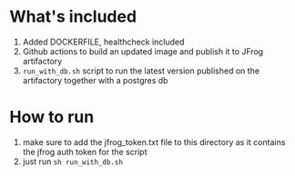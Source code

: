 # What's included
1. Added DOCKERFILE, healthcheck included
2. Github actions to build an updated image and publish it to JFrog artifactory
3. `run_with_db.sh` script to run the latest version published on the artifactory together with a postgres db

# How to run
1. make sure to add the jfrog_token.txt file to this directory as it contains the jfrog auth token for the script
2. just run `sh run_with_db.sh`

